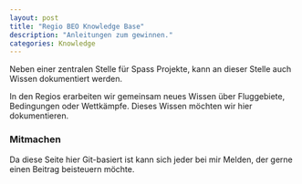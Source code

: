 ```yaml
---
layout: post
title: "Regio BEO Knowledge Base"
description: "Anleitungen zum gewinnen."
categories: Knowledge
---
```


Neben einer zentralen Stelle für Spass Projekte, kann an dieser Stelle auch Wissen dokumentiert werden.

In den Regios erarbeiten wir gemeinsam neues Wissen über Fluggebiete, Bedingungen oder Wettkämpfe.
Dieses Wissen möchten wir hier dokumentieren.

### Mitmachen
Da diese Seite hier Git-basiert ist kann sich jeder bei mir Melden, der gerne einen Beitrag beisteuern möchte.

